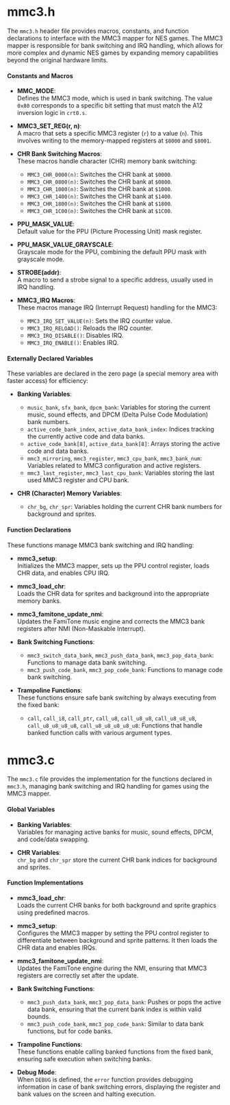 # mmc3.h

The `mmc3.h` header file provides macros, constants, and function declarations to interface with the MMC3 mapper for NES games. The MMC3 mapper is responsible for bank switching and IRQ handling, which allows for more complex and dynamic NES games by expanding memory capabilities beyond the original hardware limits.

#### Constants and Macros

- **MMC_MODE**:  
  Defines the MMC3 mode, which is used in bank switching. The value `0x80` corresponds to a specific bit setting that must match the A12 inversion logic in `crt0.s`.

- **MMC3_SET_REG(r, n)**:  
  A macro that sets a specific MMC3 register (`r`) to a value (`n`). This involves writing to the memory-mapped registers at `$8000` and `$8001`.

- **CHR Bank Switching Macros**:  
  These macros handle character (CHR) memory bank switching:
  - `MMC3_CHR_0000(n)`: Switches the CHR bank at `$0000`.
  - `MMC3_CHR_0800(n)`: Switches the CHR bank at `$0800`.
  - `MMC3_CHR_1000(n)`: Switches the CHR bank at `$1000`.
  - `MMC3_CHR_1400(n)`: Switches the CHR bank at `$1400`.
  - `MMC3_CHR_1800(n)`: Switches the CHR bank at `$1800`.
  - `MMC3_CHR_1C00(n)`: Switches the CHR bank at `$1C00`.

- **PPU_MASK_VALUE**:  
  Default value for the PPU (Picture Processing Unit) mask register.

- **PPU_MASK_VALUE_GRAYSCALE**:  
  Grayscale mode for the PPU, combining the default PPU mask with grayscale mode.

- **STROBE(addr)**:  
  A macro to send a strobe signal to a specific address, usually used in IRQ handling.

- **MMC3_IRQ Macros**:  
  These macros manage IRQ (Interrupt Request) handling for the MMC3:
  - `MMC3_IRQ_SET_VALUE(n)`: Sets the IRQ counter value.
  - `MMC3_IRQ_RELOAD()`: Reloads the IRQ counter.
  - `MMC3_IRQ_DISABLE()`: Disables IRQ.
  - `MMC3_IRQ_ENABLE()`: Enables IRQ.

#### Externally Declared Variables

These variables are declared in the zero page (a special memory area with faster access) for efficiency:

- **Banking Variables**:
  - `music_bank`, `sfx_bank`, `dpcm_bank`: Variables for storing the current music, sound effects, and DPCM (Delta Pulse Code Modulation) bank numbers.
  - `active_code_bank_index`, `active_data_bank_index`: Indices tracking the currently active code and data banks.
  - `active_code_bank[8]`, `active_data_bank[8]`: Arrays storing the active code and data banks.
  - `mmc3_mirroring`, `mmc3_register`, `mmc3_cpu_bank`, `mmc3_bank_num`: Variables related to MMC3 configuration and active registers.
  - `mmc3_last_register`, `mmc3_last_cpu_bank`: Variables storing the last used MMC3 register and CPU bank.

- **CHR (Character) Memory Variables**:
  - `chr_bg`, `chr_spr`: Variables holding the current CHR bank numbers for background and sprites.

#### Function Declarations

These functions manage MMC3 bank switching and IRQ handling:

- **mmc3_setup**:  
  Initializes the MMC3 mapper, sets up the PPU control register, loads CHR data, and enables CPU IRQ.

- **mmc3_load_chr**:  
  Loads the CHR data for sprites and background into the appropriate memory banks.

- **mmc3_famitone_update_nmi**:  
  Updates the FamiTone music engine and corrects the MMC3 bank registers after NMI (Non-Maskable Interrupt).

- **Bank Switching Functions**:
  - `mmc3_switch_data_bank`, `mmc3_push_data_bank`, `mmc3_pop_data_bank`: Functions to manage data bank switching.
  - `mmc3_push_code_bank`, `mmc3_pop_code_bank`: Functions to manage code bank switching.

- **Trampoline Functions**:  
  These functions ensure safe bank switching by always executing from the fixed bank:
  - `call`, `call_i8`, `call_ptr`, `call_u8`, `call_u8_u8`, `call_u8_u8_u8`, `call_u8_u8_u8_u8`, `call_u8_u8_u8_u8_u8`: Functions that handle banked function calls with various argument types.


# mmc3.c

The `mmc3.c` file provides the implementation for the functions declared in `mmc3.h`, managing bank switching and IRQ handling for games using the MMC3 mapper.

#### Global Variables

- **Banking Variables**:  
  Variables for managing active banks for music, sound effects, DPCM, and code/data swapping.

- **CHR Variables**:  
  `chr_bg` and `chr_spr` store the current CHR bank indices for background and sprites.

#### Function Implementations

- **mmc3_load_chr**:  
  Loads the current CHR banks for both background and sprite graphics using predefined macros.

- **mmc3_setup**:  
  Configures the MMC3 mapper by setting the PPU control register to differentiate between background and sprite patterns. It then loads the CHR data and enables IRQs.

- **mmc3_famitone_update_nmi**:  
  Updates the FamiTone engine during the NMI, ensuring that MMC3 registers are correctly set after the update.

- **Bank Switching Functions**:
  - `mmc3_push_data_bank`, `mmc3_pop_data_bank`: Pushes or pops the active data bank, ensuring that the current bank index is within valid bounds.
  - `mmc3_push_code_bank`, `mmc3_pop_code_bank`: Similar to data bank functions, but for code banks.

- **Trampoline Functions**:  
  These functions enable calling banked functions from the fixed bank, ensuring safe execution when switching banks.

- **Debug Mode**:  
  When `DEBUG` is defined, the `error` function provides debugging information in case of bank switching errors, displaying the register and bank values on the screen and halting execution.